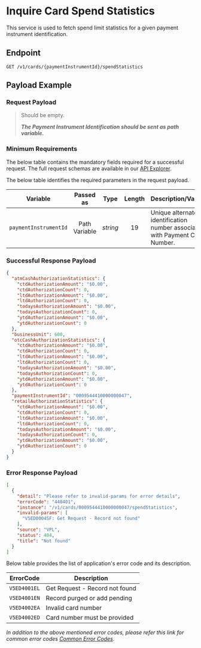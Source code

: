 # Inquire Card Spend Statistics

This service is used to fetch spend limit statistics for a given payment instrument identification.

## Endpoint

`GET /v1/cards/{paymentInstrumentId}/spendStatistics`

## Payload Example

### Request Payload

>Should be empty. 
>
>***The Payment Instrument Identification should be sent as path variable.***


### Minimum Requirements

The below table contains the mandatory fields required for a successful request. The full request schemas are available in our [API Explorer](../api/?type=get&path=/v1/cards/{paymentInstrumentId}/spendStatistics).

The below table identifies the required parameters in the request payload.

| Variable | Passed as | Type | Length | Description/Values |
| -------- | :-------: | :--: | :------------: | ------------------ |
| `paymentInstrumentId` | Path Variable | *string* | 19 | Unique alternate identification number associated with Payment Card Number. |


### Successful Response Payload

```json
{
  "atmCashAuthorizationStatistics": {
    "ctdAuthorizationAmount": "$0.00",
    "ctdAuthorizationCount": 0,
    "ltdAuthorizationAmount": "$0.00",
    "ltdAuthorizationCount": 0,
    "todaysAuthorizationAmount": "$0.00",
    "todaysAuthorizationCount": 0,
    "ytdAuthorizationAmount": "$0.00",
    "ytdAuthorizationCount": 0
  },
  "businessUnit": 600,
  "otcCashAuthorizationStatistics": {
    "ctdAuthorizationAmount": "$0.00",
    "ctdAuthorizationCount": 0,
    "ltdAuthorizationAmount": "$0.00",
    "ltdAuthorizationCount": 0,
    "todaysAuthorizationAmount": "$0.00",
    "todaysAuthorizationCount": 0,
    "ytdAuthorizationAmount": "$0.00",
    "ytdAuthorizationCount": 0
  },
  "paymentInstrumentId": "0009544410000000047",
  "retailAuthorizationStatistics": {
    "ctdAuthorizationAmount": "$0.00",
    "ctdAuthorizationCount": 0,
    "ltdAuthorizationAmount": "$0.00",
    "ltdAuthorizationCount": 0,
    "todaysAuthorizationAmount": "$0.00",
    "todaysAuthorizationCount": 0,
    "ytdAuthorizationAmount": "$0.00",
    "ytdAuthorizationCount": 0
  }
}
```

### Error Response Payload

```json
[
  {
    "detail": "Please refer to invalid-params for error details",
    "errorCode": "440401",
    "instance": "/v1/cards/0009544410000000047/spendStatistics",
    "invalid-params": [
      "V5ED0004SF: Get Request - Record not found"
    ],
    "source": "VPL",
    "status": 404,
    "title": "Not found"
  }
]
```

Below table provides the list of application's error code and its description.

| ErrorCode |  Description |
| --------  | ------------------ |
|`V5ED4001EL` | Get Request - Record not found |
|`V5ED4001EN` | Record purged or add pending |
|`V5ED4002EA` | Invalid card number |
|`V5ED4002ED` | Card number must be provided |

*In addition to the above mentioned error codes, please refer this link for common error codes [Common Error Codes](?path=docs/Common_Error_Code.md).*
